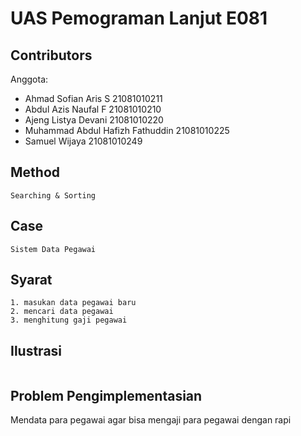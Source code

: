# UAS Pemograman Lanjut  E081

## Contributors

Anggota:
+ Ahmad Sofian Aris S 21081010211
+ Abdul Azis Naufal F 21081010210
+ Ajeng Listya Devani 21081010220
+ Muhammad Abdul Hafizh Fathuddin 21081010225
+ Samuel Wijaya 21081010249


## Method

```
Searching & Sorting
```
## Case


```
Sistem Data Pegawai
```
## Syarat

```
1. masukan data pegawai baru
2. mencari data pegawai
3. menghitung gaji pegawai
```
## Ilustrasi
```

```
## Problem Pengimplementasian
Mendata para pegawai agar bisa mengaji para pegawai dengan rapi
